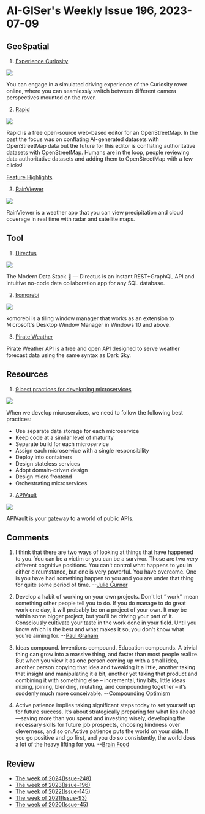 # AI-GISer's Weekly Issue 196, 2023-07-09

## GeoSpatial

1. [Experience Curiosity](https://eyes.nasa.gov/curiosity/)

![](https://imgs.zhubai.love/b0dad5bc0ce44028974d260011b3d95f_2192261542853668864.png)

You can engage in a simulated driving experience of the Curiosity rover online, where you can seamlessly switch between different camera perspectives mounted on the rover.

2. [Rapid](https://github.com/facebook/Rapid)

![](https://scontent-sea1-1.xx.fbcdn.net/v/t39.2365-6/339764622_1294388174482301_9039100498575218238_n.png)

Rapid is a free open-source web-based editor for an OpenStreetMap. In the past the focus was on conflating AI-generated datasets with OpenStreetMap data but the future for this editor is conflating authoritative datasets with OpenStreetMap. Humans are in the loop, people reviewing data authoritative datasets and adding them to OpenStreetMap with a few clicks!

[Feature Highlights](https://video-sea1-1.xx.fbcdn.net/v/t42.1790-2/338945841_766480788126494_123188769887884513_n.mp4)

3. [RainViewer](https://www.rainviewer.com/features.html)

![](https://www.rainviewer.com/images/rv3/radar_sat_maps_desktop.webp)

RainViewer is a weather app that you can view precipitation and cloud coverage in real time with radar and satellite maps.

## Tool

1. [Directus](https://github.com/directus/directus)

![](https://cdn.beekka.com/blogimg/asset/202305/bg2023050905.webp)

The Modern Data Stack 🐰 — Directus is an instant REST+GraphQL API and intuitive no-code data collaboration app for any SQL database.

2. [komorebi](https://github.com/LGUG2Z/komorebi)

![](https://user-images.githubusercontent.com/13164844/184027064-f5a6cec2-2865-4d65-a549-a1f1da589abf.png)

komorebi is a tiling window manager that works as an extension to Microsoft's Desktop Window Manager in Windows 10 and above.

3. [Pirate Weather](https://pirateweather.net/)

Pirate Weather API is a free and open API designed to serve weather forecast data using the same syntax as Dark Sky.

## Resources

1. [9 best practices for developing microservices](https://blog.bytebytego.com/i/133823536/best-practices-for-developing-microservices)

![](https://substackcdn.com/image/fetch/w_1456,c_limit,f_webp,q_auto:good,fl_progressive:steep/https%3A%2F%2Fsubstack-post-media.s3.amazonaws.com%2Fpublic%2Fimages%2Fd70accc4-62eb-4053-8e58-0f41b80d872d_1142x1280.jpeg)

When we develop microservices, we need to follow the following best practices:

- Use separate data storage for each microservice
- Keep code at a similar level of maturity
- Separate build for each microservice
- Assign each microservice with a single responsibility
- Deploy into containers
- Design stateless services
- Adopt domain-driven design
- Design micro frontend
- Orchestrating microservices

2. [APIVault](https://apivault.dev/)

![](https://github.com/Exifly/ApiVault/raw/main/assets/Hero.png)

APIVault is your gateway to a world of public APIs.

## Comments

1. I think that there are two ways of looking at things that have happened to you. You can be a victim or you can be a survivor. Those are two very different cognitive positions. You can’t control what happens to you in either circumstance, but one is very powerful. You have overcome. One is you have had something happen to you and you are under that thing for quite some period of time.
   --[Julie Gurner](https://fs.blog/brain-food/july-2-2023/)

2. Develop a habit of working on your own projects. Don't let ״work״ mean something other people tell you to do. If you do manage to do great work one day, it will probably be on a project of your own. It may be within some bigger project, but you'll be driving your part of it. Consciously cultivate your taste in the work done in your field. Until you know which is the best and what makes it so, you don't know what you're aiming for.
   --[Paul Graham](http://paulgraham.com/greatwork.html)

3. Ideas compound. Inventions compound. Education compounds. A trivial thing can grow into a massive thing, and faster than most people realize. But when you view it as one person coming up with a small idea, another person copying that idea and tweaking it a little, another taking that insight and manipulating it a bit, another yet taking that product and combining it with something else – incremental, tiny bits, little ideas mixing, joining, blending, mutating, and compounding together – it’s suddenly much more conceivable.
   --[Compounding Optimism](https://collabfund.com/blog/compounding-optimism/)

4. Active patience implies taking significant steps today to set yourself up for future success. It’s about strategically preparing for what lies ahead—saving more than you spend and investing wisely, developing the necessary skills for future job prospects, choosing kindness over cleverness, and so on.Active patience puts the world on your side. If you go positive and go first, and you do so consistently, the world does a lot of the heavy lifting for you.
   --[Brain Food](https://fs.blog/brain-food/july-9-2023/)

## Review

- [The week of 2024(Issue-248)](../2024/issue-248.md)
- [The week of 2023(Issue-196)](../2023/issue-196.md)
- [The week of 2022(Issue-145)](../2022/issue-145.md)
- [The week of 2021(Issue-93)](../2021/issue-93.md)
- [The week of 2020(Issue-45)](../2020/issue-45.md)
